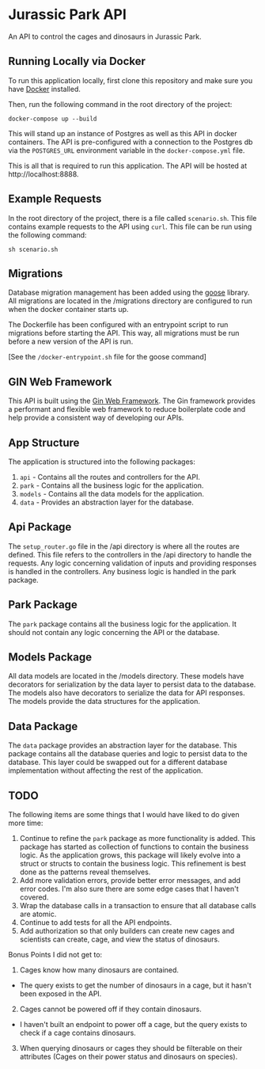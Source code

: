 # Jurassic Park API
An API to control the cages and dinosaurs in Jurassic Park.

## Running Locally via Docker
To run this application locally, first clone this repository and make sure you have [Docker](https://www.docker.com/) installed.

Then, run the following command in the root directory of the project:
```shell
docker-compose up --build
```

This will stand up an instance of Postgres as well as this API in docker containers.
The API is pre-configured with a connection to the Postgres db via the `POSTGRES_URL` environment variable in the `docker-compose.yml` file.

This is all that is required to run this application. The API will be hosted at http://localhost:8888.

## Example Requests
In the root directory of the project, there is a file called `scenario.sh`.
This file contains example requests to the API using `curl`.
This file can be run using the following command:
```shell
sh scenario.sh
```

## Migrations
Database migration management has been added using the [goose](https://github.com/pressly/goose) library.
All migrations are located in the /migrations directory are configured to run when the docker container starts up.

The Dockerfile has been configured with an entrypoint script to run migrations before starting the API.
This way, all migrations must be run before a new version of the API is run.

[See the `/docker-entrypoint.sh` file for the goose command]

## GIN Web Framework
This API is built using the [Gin Web Framework](https://gin-gonic.com/).
The Gin framework provides a performant and flexible web framework to reduce boilerplate code and help provide a consistent way of developing our APIs.

## App Structure
The application is structured into the following packages:
1. `api` - Contains all the routes and controllers for the API.
2. `park` - Contains all the business logic for the application.
3. `models` - Contains all the data models for the application.
4. `data` - Provides an abstraction layer for the database.

## Api Package
The `setup_router.go` file in the /api directory is where all the routes are defined.
This file refers to the controllers in the /api directory to handle the requests.
Any logic concerning validation of inputs and providing responses is handled in the controllers.
Any business logic is handled in the park package.

## Park Package
The `park` package contains all the business logic for the application.
It should not contain any logic concerning the API or the database.

## Models Package
All data models are located in the /models directory.
These models have decorators for serialization by the data layer to persist data to the database.
The models also have decorators to serialize the data for API responses.
The models provide the data structures for the application.

## Data Package
The `data` package provides an abstraction layer for the database.
This package contains all the database queries and logic to persist data to the database.
This layer could be swapped out for a different database implementation without affecting the rest of the application.

## TODO
The following items are some things that I would have liked to do given more time:
1. Continue to refine the `park` package as more functionality is added.
This package has started as collection of functions to contain the business logic.
As the application grows, this package will likely evolve into a struct or structs to contain the business logic.
This refinement is best done as the patterns reveal themselves.
2. Add more validation errors, provide better error messages, and add error codes.
I'm also sure there are some edge cases that I haven't covered.
3. Wrap the database calls in a transaction to ensure that all database calls are atomic.
4. Continue to add tests for all the API endpoints.
5. Add authorization so that only builders can create new cages and scientists can create, cage, and view the status of dinosaurs.

Bonus Points I did not get to:
1. Cages know how many dinosaurs are contained.
- The query exists to get the number of dinosaurs in a cage, but it hasn't been exposed in the API.
2. Cages cannot be powered off if they contain dinosaurs.
- I haven't built an endpoint to power off a cage, but the query exists to check if a cage contains dinosaurs.
3. When querying dinosaurs or cages they should be filterable on their attributes (Cages on their power status and dinosaurs on species).
